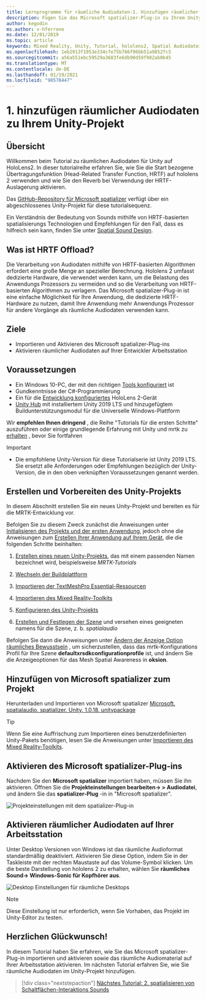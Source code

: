 ```yaml
---
title: Lernprogramme für räumliche Audiodaten-1. Hinzufügen räumlicher Audiodaten zu Ihrem Projekt
description: Fügen Sie das Microsoft spatializer-Plug-in zu Ihrem Unity-Projekt hinzu, um auf hololens 2 HRTF Hardware Offload zuzugreifen.
author: kegodin
ms.author: v-hferrone
ms.date: 12/01/2019
ms.topic: article
keywords: Mixed Reality, Unity, Tutorial, hololens2, Spatial Audiodatei, mrtk, Mixed Reality Toolkit, UWP, Windows 10, HRTF, Head-Related Transfer Function, Reverb, Microsoft spatializer
ms.openlocfilehash: 1eb2913f1953e334cfe75b786f96bb51a9852fc5
ms.sourcegitcommit: a56a551ebc59529a3683fe6db90d59f982ab0b45
ms.translationtype: MT
ms.contentlocale: de-DE
ms.lasthandoff: 01/19/2021
ms.locfileid: "98578447"
---
```

# <a name="1-adding-spatial-audio-to-your-unity-project"></a>1. hinzufügen räumlicher Audiodaten zu Ihrem Unity-Projekt

## <a name="overview"></a>Übersicht

Willkommen beim Tutorial zu räumlichen Audiodaten für Unity auf HoloLens2. In dieser tutorialreihe erfahren Sie, wie Sie die Start bezogene Übertragungsfunktion (Head-Related Transfer Function, HRTF) auf hololens 2 verwenden und wie Sie den Reverb bei Verwendung der HRTF-Auslagerung aktivieren.

Das [GitHub-Repository für Microsoft spatializer](https://github.com/microsoft/spatialaudio-unity) verfügt über ein abgeschlossenes Unity-Projekt für diese tutorialsequenz.

Ein Verständnis der Bedeutung von Sounds mithilfe von HRTF-basierten spatialisierungs Technologien und Empfehlungen für den Fall, dass es hilfreich sein kann, finden Sie unter [Spatial Sound Design](https://docs.microsoft.com/windows/mixed-reality/spatial-sound-design).

## <a name="what-is-hrtf-offload"></a>Was ist HRTF Offload?

Die Verarbeitung von Audiodaten mithilfe von HRTF-basierten Algorithmen erfordert eine große Menge an spezieller Berechnung. Hololens 2 umfasst dedizierte Hardware, die verwendet werden kann, um die Belastung des Anwendungs Prozessors zu vermeiden und so die Verarbeitung von HRTF-basierten Algorithmen zu verlagern.  Das Microsoft spatializer-Plug-in ist eine einfache Möglichkeit für Ihre Anwendung, die dedizierte HRTF-Hardware zu nutzen, damit Ihre Anwendung mehr Anwendungs Prozessor für andere Vorgänge als räumliche Audiodaten verwenden kann.

## <a name="objectives"></a>Ziele

* Importieren und Aktivieren des Microsoft spatializer-Plug-ins
* Aktivieren räumlicher Audiodaten auf Ihrer Entwickler Arbeitsstation

## <a name="prerequisites"></a>Voraussetzungen

* Ein Windows 10-PC, der mit den richtigen [Tools konfiguriert](../../install-the-tools.md) ist
* Gundkenntnisse der C#-Programmierung
* Ein für die [Entwicklung konfiguriertes](../../platform-capabilities-and-apis/using-visual-studio.md#enabling-developer-mode) HoloLens 2-Gerät
* <a href="https://docs.unity3d.com/Manual/GettingStartedInstallingHub.html" target="_blank">Unity Hub</a> mit installiertem Unity 2019 LTS und hinzugefügtem Buildunterstützungsmodul für die Universelle Windows-Plattform

Wir **empfehlen Ihnen dringend** , die Reihe "Tutorials für die ersten Schritte" auszuführen oder einige grundlegende Erfahrung mit Unity und mrtk zu [erhalten](mr-learning-base-01.md) , bevor Sie fortfahren

> [!IMPORTANT]
>
> * Die empfohlene Unity-Version für diese Tutorialserie ist Unity 2019 LTS. Sie ersetzt alle Anforderungen oder Empfehlungen bezüglich der Unity-Version, die in den oben verknüpften Voraussetzungen genannt werden.

## <a name="creating-and-preparing-the-unity-project"></a>Erstellen und Vorbereiten des Unity-Projekts

In diesem Abschnitt erstellen Sie ein neues Unity-Projekt und bereiten es für die MRTK-Entwicklung vor.

Befolgen Sie zu diesem Zweck zunächst die Anweisungen unter [Initialisieren des Projekts und der ersten Anwendung](mr-learning-base-02.md), jedoch ohne die Anweisungen zum [Erstellen Ihrer Anwendung auf Ihrem Gerät](mr-learning-base-02.md#building-your-application-to-your-hololens-2), die die folgenden Schritte beinhalten:

1. [Erstellen eines neuen Unity-Projekts](mr-learning-base-02.md#creating-the-unity-project), das mit einem passenden Namen bezeichnet wird, beispielsweise *MRTK-Tutorials*

1. [Wechseln der Buildplattform](mr-learning-base-02.md#configuring-the-unity-project)

1. [Importieren der TextMeshPro Essential-Ressourcen](mr-learning-base-02.md#importing-the-textmeshpro-essential-resources)

1. [Importieren des Mixed Reality-Toolkits](mr-learning-base-02.md#importing-the-mixed-reality-toolkit)

1. [Konfigurieren des Unity-Projekts](mr-learning-base-02.md#configuring-the-unity-project)

1. [Erstellen und Festlegen der Szene](mr-learning-base-02.md#creating-and-configuring-the-scene) und versehen eines geeigneten namens für die Szene, z. b. *spatialaudio*

Befolgen Sie dann die Anweisungen unter [Ändern der Anzeige Option räumliches Bewusstsein](mr-learning-base-03.md#changing-the-spatial-awareness-display-option) , um sicherzustellen, dass das mrtk-Konfigurations Profil für Ihre Szene **defaultxrsdkconfigurationprofile** ist, und ändern Sie die Anzeigeoptionen für das Mesh Spatial Awareness in **oksion**.

## <a name="adding-microsoft-spatializer-to-the-project"></a>Hinzufügen von Microsoft spatializer zum Projekt

Herunterladen und Importieren von Microsoft spatializer  <a href="https://github.com/microsoft/spatialaudio-unity/releases/download/v1.0.18/Microsoft.SpatialAudio.Spatializer.Unity.1.0.18.unitypackage" target="_blank">Microsoft. spatialaudio. spatializer. Unity. 1.0.18. unitypackage </a>

>[!TIP]
> Wenn Sie eine Auffrischung zum Importieren eines benutzerdefinierten Unity-Pakets benötigen, lesen Sie die Anweisungen unter [Importieren des Mixed Reality-Toolkits](../../../mrlearning-base-ch1.md#import-the-mixed-reality-toolkit).

## <a name="enable-the-microsoft-spatializer-plugin"></a>Aktivieren des Microsoft spatializer-Plug-ins

Nachdem Sie den **Microsoft spatializer** importiert haben, müssen Sie ihn aktivieren. Öffnen Sie die **Projekteinstellungen bearbeiten-> > Audiodatei**, und ändern Sie das **spatializer-Plug** -in in "Microsoft spatializer".

![Projekteinstellungen mit dem spatializer-Plug-in](images/spatial-audio/spatial-audio-01-section3-step1-1.png)

## <a name="enable-spatial-audio-on-your-workstation"></a>Aktivieren räumlicher Audiodaten auf Ihrer Arbeitsstation

Unter Desktop Versionen von Windows ist das räumliche Audioformat standardmäßig deaktiviert. Aktivieren Sie diese Option, indem Sie in der Taskleiste mit der rechten Maustaste auf das Volume-Symbol klicken. Um die beste Darstellung von hololens 2 zu erhalten, wählen Sie **räumliches Sound-> Windows-Sonic für Kopfhörer aus**.

![Desktop Einstellungen für räumliche Desktops](images/spatial-audio/spatial-audio-01-section4-step1-1.png)

> [!NOTE]
> Diese Einstellung ist nur erforderlich, wenn Sie Vorhaben, das Projekt im Unity-Editor zu testen.

## <a name="congratulations"></a>Herzlichen Glückwunsch!

In diesem Tutorial haben Sie erfahren, wie Sie das Microsoft spatializer-Plug-in importieren und aktivieren sowie das räumliche Audiomaterial auf Ihrer Arbeitsstation aktivieren.
Im nächsten Tutorial erfahren Sie, wie Sie räumliche Audiodaten im Unity-Projekt hinzufügen.

> [!div class="nextstepaction"]
> [Nächstes Tutorial: 2. spatialisieren von Schaltflächen-Interaktions Sounds](unity-spatial-audio-ch2.md)
